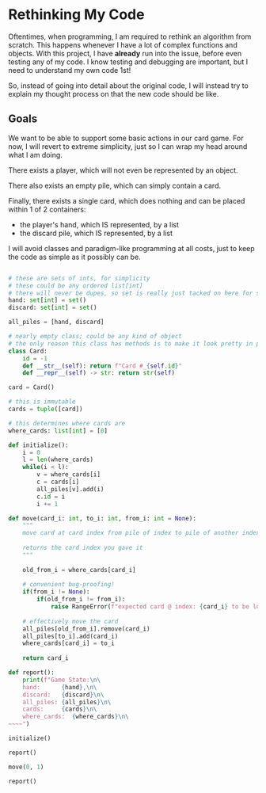# Rethinking My Code
Oftentimes, when programming, I am required to rethink an algorithm from scratch. This happens whenever I have a lot of complex functions and objects. With this project, I have **already** run into the issue, before even testing any of my code. I know testing and debugging are important, but I need to understand my own code 1st!

So, instead of going into detail about the original code, I will instead try to explain my thought process on that the new code should be like.

## Goals
We want to be able to support some basic actions in our card game. For now, I will revert to extreme simplicity, just so I can wrap my head around what I am doing.

There exists a player, which will not even be represented by an object.

There also exists an empty pile, which can simply contain a card.

Finally, there exists a single card, which does nothing and can be placed within 1 of 2 containers:
* the player's hand, which IS represented, by a list
* the discard pile, which IS represented, by a list

I will avoid classes and paradigm-like programming at all costs, just to keep the code as simple as it possibly can be.

```py

# these are sets of ints, for simplicity
# these could be any ordered list[int]
# there will never be dupes, so set is really just tacked on here for semantic reasons
hand: set[int] = set()
discard: set[int] = set()

all_piles = [hand, discard]

# nearly empty class; could be any kind of object
# the only reason this class has methods is to make it look pretty in print statements
class Card:
    id = -1
    def __str__(self): return f"Card #_{self.id}"
    def __repr__(self) -> str: return str(self)

card = Card()

# this is immutable
cards = tuple([card])

# this determines where cards are
where_cards: list[int] = [0]

def initialize():
    i = 0
    l = len(where_cards)
    while(i < l):
        v = where_cards[i]
        c = cards[i]
        all_piles[v].add(i)
        c.id = i
        i += 1

def move(card_i: int, to_i: int, from_i: int = None):
    """
    move card at card index from pile of index to pile of another index
    
    returns the card index you gave it
    """
    
    old_from_i = where_cards[card_i]
    
    # convenient bug-proofing!
    if(from_i != None):
        if(old_from_i != from_i):
            raise RangeError(f"expected card @ index: {card_i} to be located in pile # {from_i}, but found that it was actually in pile # {old_from_i}")
    
    # effectively move the card
    all_piles[old_from_i].remove(card_i)
    all_piles[to_i].add(card_i)
    where_cards[card_i] = to_i
    
    return card_i

def report():
    print(f"Game State:\n\
    hand:      {hand},\n\
    discard:   {discard}\n\
    all_piles: {all_piles}\n\
    cards:     {cards}\n\
    where_cards:  {where_cards}\n\
~~~~")

initialize()

report()

move(0, 1)

report()

```


